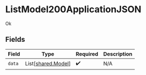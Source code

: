 # ListModel200ApplicationJSON

Ok


## Fields

| Field                                              | Type                                               | Required                                           | Description                                        |
| -------------------------------------------------- | -------------------------------------------------- | -------------------------------------------------- | -------------------------------------------------- |
| `data`                                             | List[[shared.Model](../../models/shared/model.md)] | :heavy_check_mark:                                 | N/A                                                |